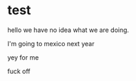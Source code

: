 # test
hello we have no idea what we are doing.

I'm going to mexico next year

yey for me

fuck off
